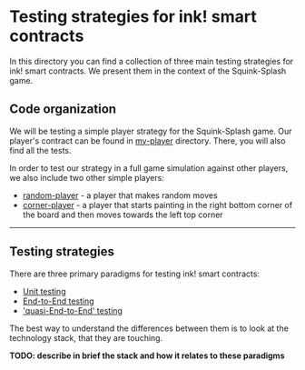 # Testing strategies for ink! smart contracts

In this directory you can find a collection of three main testing strategies for ink! smart contracts.
We present them in the context of the Squink-Splash game.

## Code organization

We will be testing a simple player strategy for the Squink-Splash game.
Our player's contract can be found in [my-player](./my-player) directory.
There, you will also find all the tests.

In order to test our strategy in a full game simulation against other players, we also include two other simple players:
 - [random-player](./random-player) - a player that makes random moves
 - [corner-player](./corner-player) - a player that starts painting in the right bottom corner of the board and then moves towards the left top corner

---

## Testing strategies

There are three primary paradigms for testing ink! smart contracts:
 - [Unit testing](./my-player/src/unit_tests.rs)
 - [End-to-End testing](./my-player/src/e2e_tests.rs)
 - ['quasi-End-to-End' testing](./my-player/src/drink_tests.rs)

The best way to understand the differences between them is to look at the technology stack, that they are touching.

**TODO: describe in brief the stack and how it relates to these paradigms**
